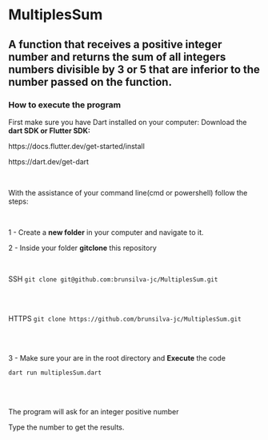 <h1>MultiplesSum</h1> 
<h2>A function that receives a positive integer number and returns the sum of all integers numbers divisible by 3 or 5 that are inferior to the number passed on the function.</h2>

<h3>How to execute the program</h3>

First make sure you have Dart installed on your computer:
Download the <b>dart SDK or Flutter SDK:</b>
<p>https://docs.flutter.dev/get-started/install</p>
<p>https://dart.dev/get-dart</p>

<br>

<p>With the assistance of your command line(cmd or powershell) follow the steps:</p>
<br>
<p>1 - Create a <b>new folder</b> in your computer and navigate to it.</p>
<p>2 - Inside your folder <b>gitclone</b> this repository</p>
<br>
<p>SSH <code>git clone git@github.com:brunsilva-jc/MultiplesSum.git</code></p>

<br>
<br>
<p>HTTPS <code>git clone https://github.com/brunsilva-jc/MultiplesSum.git</code></p>


<br>
<br>
<p>3 - Make sure your are in the root directory and <b>Execute</b> the code</p>

<code>dart run multiplesSum.dart</code>

<br>
<br>

<p>The program will ask for an integer positive number </p>
<p>Type the number to get the results.</p>






